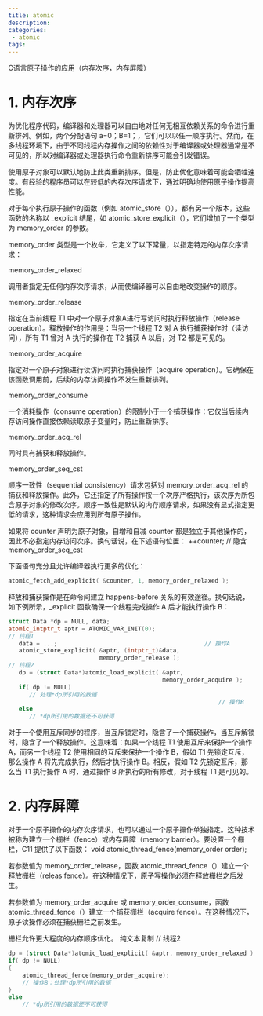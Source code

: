 ```yaml
---
title: atomic
description:
categories:
 - atomic
tags:
---
```


C语言原子操作的应用（内存次序，内存屏障）

# 1. 内存次序

为优化程序代码，编译器和处理器可以自由地对任何无相互依赖关系的命令进行重新排列。例如，两个分配语句 a=0；B=1；，它们可以以任一顺序执行。然而，在多线程环境下，由于不同线程内存操作之间的依赖性对于编译器或处理器通常是不可见的，所以对编译器或处理器执行命令重新排序可能会引发错误。

使用原子对象可以默认地防止此类重新排序。但是，防止优化意味着可能会牺牲速度。有经验的程序员可以在较低的内存次序请求下，通过明确地使用原子操作提高性能。

对于每个执行原子操作的函数（例如 atomic_store（）），都有另一个版本，这些函数的名称以 _explicit 结尾，如 atomic_store_explicit（），它们增加了一个类型为 memory_order 的参数。

memory_order 类型是一个枚举，它定义了以下常量，以指定特定的内存次序请求：

memory_order_relaxed

调用者指定无任何内存次序请求，从而使编译器可以自由地改变操作的顺序。

memory_order_release

指定在当前线程 T1 中对一个原子对象A进行写访问时执行释放操作（release operation）。释放操作的作用是：当另一个线程 T2 对 A 执行捕获操作时（读访问），所有 T1 曾对 A 执行的操作在 T2 捕获 A 以后，对 T2 都是可见的。

memory_order_acquire

指定对一个原子对象进行读访问时执行捕获操作（acquire operation）。它确保在该函数调用前，后续的内存访问操作不发生重新排列。

memory_order_consume

一个消耗操作（consume operation）的限制小于一个捕获操作：它仅当后续内存访问操作直接依赖读取原子变量时，防止重新排序。

memory_order_acq_rel

同时具有捕获和释放操作。

memory_order_seq_cst

顺序一致性（sequential consistency）请求包括对 memory_order_acq_rel 的捕获和释放操作。此外，它还指定了所有操作按一个次序严格执行，该次序为所包含原子对象的修改次序。顺序一致性是默认的内存顺序请求，如果没有显式指定更低的请求，这种请求会应用到所有原子操作。

如果将 counter 声明为原子对象，自增和自减 counter 都是独立于其他操作的，因此不必指定内存访问次序。换句话说，在下述语句位置：
++counter;            // 隐含memory_order_seq_cst

下面语句充分且允许编译器执行更多的优化：
```cpp
atomic_fetch_add_explicit( &counter, 1, memory_order_relaxed );
```

释放和捕获操作是在命令间建立 happens-before 关系的有效途径。换句话说，如下例所示，_explicit 函数确保一个线程完成操作 A 后才能执行操作 B：
```cpp
struct Data *dp = NULL, data;
atomic_intptr_t aptr = ATOMIC_VAR_INIT(0);
// 线程1
   data = ...;                                          // 操作A
   atomic_store_explicit( &aptr, (intptr_t)&data,
                          memory_order_release );
// 线程2
   dp = (struct Data*)atomic_load_explicit( &aptr,
                                            memory_order_acquire );
   if( dp != NULL)
      // 处理*dp所引用的数据
                                                            // 操作B
   else
      // *dp所引用的数据还不可获得
```

对于一个使用互斥同步的程序，当互斥锁定时，隐含了一个捕获操作，当互斥解锁时，隐含了一个释放操作。这意味着：如果一个线程 T1 使用互斥来保护一个操作 A，而另一个线程 T2 使用相同的互斥来保护一个操作 B，假如 T1 先锁定互斥，那么操作 A 将先完成执行，然后才执行操作 B。相反，假如 T2 先锁定互斥，那么当 T1 执行操作 A 时，通过操作 B 所执行的所有修改，对于线程 T1 是可见的。

# 2. 内存屏障

对于一个原子操作的内存次序请求，也可以通过一个原子操作单独指定。这种技术被称为建立一个栅栏（fence）或内存屏障（memory barrier）。要设置一个栅栏，C11 提供了以下函数：
void atomic_thread_fence(memory_order order);

若参数值为 memory_order_release，函数 atomic_thread_fence（）建立一个释放栅栏（releas fence）。在这种情况下，原子写操作必须在释放栅栏之后发生。

若参数值为 memory_order_acquire 或 memory_order_consume，函数 atomic_thread_fence（）建立一个捕获栅栏（acquire fence）。在这种情况下，原子读操作必须在捕获栅栏之前发生。

栅栏允许更大程度的内存顺序优化。
纯文本复制
// 线程2
```cpp
dp = (struct Data*)atomic_load_explicit( &aptr, memory_order_relaxed );
if( dp != NULL)
{
    atomic_thread_fence(memory_order_acquire);
    // 操作B：处理*dp所引用的数据
}
else
    // *dp所引用的数据还不可获得
```